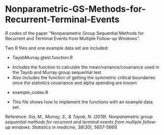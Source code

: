 # Nonparametric-GS-Methods-for-Recurrent-Terminal-Events
_R codes_ of the paper "Nonparametric Group Sequential Methods for Recurrent and Terminal Events from Multiple Follow-up Windows".

Two R files and one example data set are included:
* TayobMurray.gtest.function.R
 + Includes the function to calculate the mean/variance/covariance used in the Tayob and Murray group sequential test
 + Also includes the function of getting the symmetric critical boundaries once the statistics covariance and alpha spending are known
* example_codes.R
 + This file shows how to implement the functions with an example data set.


Reference: _Xia, M., Murray, S., & Tayob, N. (2019). Nonparametric group sequential methods for recurrent and terminal events from multiple follow‐up windows. Statistics in medicine, 38(30), 5657-5669._
